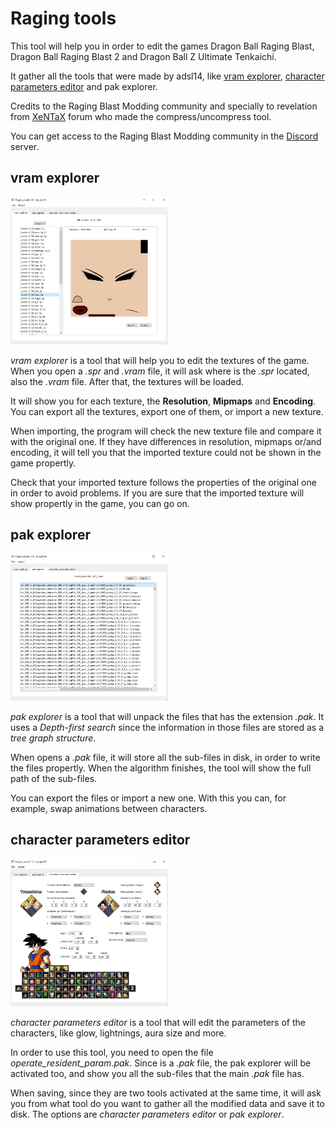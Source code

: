 # Raging tools

This tool will help you in order to edit the games Dragon Ball Raging Blast, Dragon Ball Raging Blast 2 and Dragon Ball Z Ultimate Tenkaichi.

It gather all the tools that were made by adsl14, like [vram explorer](https://github.com/i32camad/vram-explorer), [character parameters editor](https://github.com/i32camad/character-parameters-editor) and pak explorer.

Credits to the Raging Blast Modding community and specially to revelation from [XeNTaX](https://forum.xentax.com) forum who made the compress/uncompress tool.

You can get access to the Raging Blast Modding community in the [Discord](https://discord.gg/tBmcwkGUE6) server.

## vram explorer

<img src="images/vram_explorer_main.jpg" alt="vram_explorer_image" width="50%">

<i>vram explorer</i> is a tool that will help you to edit the textures of the game. When you open a <i>.spr</i> and <i>.vram</i> file, it will ask where is the <i>.spr</i> located, also the <i>.vram</i> file. After that, the textures will be loaded.

It will show you for each texture, the <b>Resolution</b>, <b>Mipmaps</b> and <b>Encoding</b>. You can export all the textures, export one of them, or import a new texture.

When importing, the program will check the new texture file and compare it with the original one. If they have differences in resolution, mipmaps or/and encoding, it will tell you that the imported texture could not be shown in the game propertly. 

Check that your imported texture follows the properties of the original one in order to avoid problems. If you are sure that the imported texture will show propertly in the game, you can go on.

## pak explorer

<img src="images/pak_explorer_main.jpg" alt="pak_explorer_image" width="50%">

<i>pak explorer</i> is a tool that will unpack the files that has the extension <i>.pak</i>. It uses a <i>Depth-first search</i> since the information in those files are stored as a <i>tree graph structure</i>.

When opens a <i>.pak</i> file, it will store all the sub-files in disk, in order to write the files propertly. When the algorithm finishes, the tool will show the full path of the sub-files.

You can export the files or import a new one. With this you can, for example, swap animations between characters.

## character parameters editor

<img src="images/character_parameters_editor.jpg" alt="character_parameters_editor_image" width="50%">

<i>character parameters editor</i> is a tool that will edit the parameters of the characters, like glow, lightnings, aura size and more.

In order to use this tool, you need to open the file <i>operate_resident_param.pak</i>. Since is a <i>.pak</i> file, the pak explorer will be activated too, and show you all the sub-files that the main <i>.pak</i> file has.

When saving, since they are two tools activated at the same time, it will ask you from what tool do you want to gather all the modified data and save it to disk. The options are <i>character parameters editor</i> or <i>pak explorer</i>.